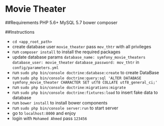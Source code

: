 Movie Theater
=============

##Requirements
        PHP 5.6+
        MySQL  5.7
        bower
        composer

##Instructions
* `cd <app_root_path>`
* create database user `movie_theater` pass `mov_thtr` with all privileges  
* run `composer install` to install the required packages  
* update database params `database_name: symfony_movie_theaters` `database_user: movie_theater` `database_password: mov_thtr` in `config/parameters.yml`  
* run `sudo php bin/console doctrine:database:create` to create DataBase  
* run `sudo php bin/console doctrine:query:sql 'ALTER DATABASE symfony_movie_theater CHARACTER SET utf8 COLLATE utf8_general_ci;'`  
* run `sudo php bin/console doctrine:migrations:migrate`  
* run `sudo php bin/console doctrine:fixtures:load` to insert fake data to database  
* run `bower install` to install bower components  
* run `sudo php bin/console server:run` to start server  
* go to `localhost:8000` and enjoy  
* login with `Mohamed Ahmed` pass `123456`